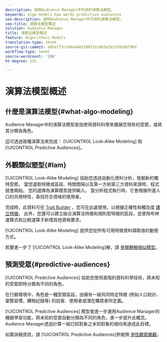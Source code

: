 ```yaml
---
description: 說明Audience Manager中可用的演算法模型。
keywords: algo models how works predictive audiences
seo-description: 說明Audience Manager中可用的演算法模型。
seo-title: 演算法模型概述
solution: Audience Manager
title: 演算法模型概述
feature: Algorithmic Models
translation-type: tm+mt
source-git-commit: e05eff3cc04e4a82399752c862e2b2370286f96f
workflow-type: tm+mt
source-wordcount: '284'
ht-degree: 15%

---
```



# 演算法模型概述

## 什麼是演算法模型{#what-algo-modeling}

Audience Manager中的演算法模型是指使用資料科學來擴展您現有的受眾，或將其分類為角色。

這可透過兩種演算法來完成： [!UICONTROL Look-Alike Modeling] 和 [!UICONTROL Predictive Audiences]。

## 外觀類似塑型{#lam}

[!UICONTROL Look-Alike Modeling] 協助您透過自動化資料分析，發掘新的獨特受眾。 當您選取特徵或區段、時間間隔以及第一方和第三方資料來源時，程式就會開始。 您的選擇為演算模型提供輸入。 當分析程式執行時，它會根據所選人口的共用特性，尋找符合資格的使用者。

完成時，此資料可在 [Trait Builder](../../features/traits/about-trait-builder.md) ，您可在此處使用，以根據正確性和觸及度 [建立特徵](../../features/traits/trait-accuracy-reach.md)。 此外，您還可以建立結合演算法特徵和規則型特徵的區段，並使用布林運算式和比較運算子新增其他資格要求。

[!UICONTROL Look-Alike Modeling] 提供您從所有可用特徵資料擷取值的動態方式。

若要進一步了 [!UICONTROL Look-Alike Modeling]解，請 [參閱瞭解相似模型](understanding-models.md)。

## 預測受眾{#predictive-audiences}

[!UICONTROL Predictive Audiences] 協助您使用進階的資料科學技術，將未知的受眾即時分類為不同的角色。

 在行銷環境中，角色是一種受眾區段，由擁有一組共同特定特徵 (例如人口統計、瀏覽習慣、購物記錄等) 的訪客、使用者或潛在購買者所定義。

[!UICONTROL Predictive Audiences] 模型會進一步運用Audience Manager的機器學習功能，將未知的受眾自動分類為不同的角色，進一步提升此概念。 Audience Manager透過計算一組已知對象之未知對象的傾向來達成此目標。

如需詳細資訊，請 [!UICONTROL Predictive Audiences]參閱預 [測性觀眾概觀](predictive-audiences.md)。
